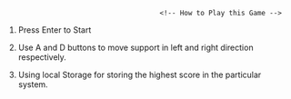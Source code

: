                                           <!-- How to Play this Game -->


1. Press Enter to Start

2. Use A and D buttons to move support in left and right direction respectively.

3. Using local Storage for storing the highest score in the particular system.
